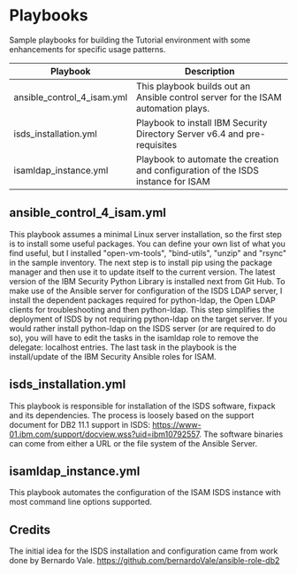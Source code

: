 # Playbooks
Sample playbooks for building the Tutorial environment with some enhancements for specific usage patterns.

| Playbook | Description |
| --- | --- |
| ansible_control_4_isam.yml | This playbook builds out an Ansible control server for the ISAM automation plays.
| isds_installation.yml | Playbook to install IBM Security Directory Server v6.4 and pre-requisites
| isamldap_instance.yml | Playbook to automate the creation and configuration of the ISDS instance for ISAM

## ansible_control_4_isam.yml
This playbook assumes a minimal Linux server installation, so the first step is to install some useful packages.  You can define your own list of what you find useful, but I installed "open-vm-tools", "bind-utils", "unzip" and "rsync" in the sample inventory.
The next step is to install pip using the package manager and then use it to update itself to the current version.
The latest version of the IBM Security Python Library is installed next from Git Hub.
To make use of the Ansible server for configuration of the ISDS LDAP server, I install the dependent packages required for python-ldap, the Open LDAP clients for troubleshooting and then python-ldap.  This step simplifies the deployment of ISDS by not 
requiring python-ldap on the target server.  If you would rather install python-ldap on the ISDS server (or are required to do so), you will have to edit the tasks in the isamldap role to remove the delegate: localhost entries.
The last task in the playbook is the install/update of the IBM Security Ansible roles for ISAM. 

## isds_installation.yml
This playbook is responsible for installation of the ISDS software, fixpack and its dependencies.  The process is loosely based on the support document for DB2 11.1 support in ISDS: https://www-01.ibm.com/support/docview.wss?uid=ibm10792557.  The software binaries can come from either a URL or the file system of the Ansible Server.

## isamldap_instance.yml
This playbook automates the configuration of the ISAM ISDS instance with most command line options supported.

Credits
---------------------
The initial idea for the ISDS installation and configuration came from work done by Bernardo Vale.
https://github.com/bernardoVale/ansible-role-db2
